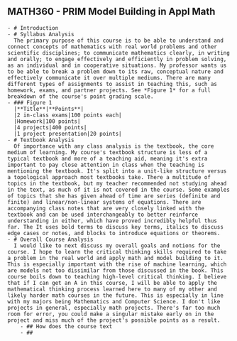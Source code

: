 ## MATH360 - PRIM Model Building in Appl Math
	- # Introduction
	- # Syllabus Analysis
	  The primary purpose of this course is to be able to understand and connect concepts of mathematics with real world problems and other scientific disciplines; to communicate mathematics clearly, in writing and orally; to engage effectively and efficiently in problem solving, as an individual and in cooperative situations. My professor wants us to be able to break a problem down to its raw, conceptual nature and effectively communicate it over multiple mediums. There are many different types of assignments to assist in teaching this, such as homework, exams, and partner projects. See *Figure 1* for a full breakdown of the course's point grading scale.
	- ### Figure 1
	  |**Title**|**Points**|
	  |2 in-class exams|100 points each|
	  |Homework|100 points|
	  |4 projects|400 points|
	  |1 project presentation|20 points|
	- # Textbook Analysis
	  Of importance with any class analysis is the textbook, the core medium of learning. My course's textbook structure is less of a typical textbook and more of a teaching aid, meaning it's extra important to pay close attention in class when the teaching is mentioning the textbook. It's split into a unit-like structure versus a topological approach most textbooks take. There a multitude of topics in the textbook, but my teacher recommended not studying ahead in the text, as much of it is not covered in the course. Some examples of topics that she has given ahead of time are series (definite and finite) and linear/non-linear systems of equations. There are accompanying class notes that are very closely linked with the textbook and can be used interchangeably to better reinforce understanding in either, which have proved incredibly helpful thus far. The It uses bold terms to discuss key terms, italics to discuss edge cases or notes, and blocks to introduce equations or theorems.
	- # Overall Course Analysis
	  I would like to next discuss my overall goals and notions for the course. I hope to learn the critical thinking skills required to take a problem in the real world and apply math and model building to it. This is especially important with the rise of machine learning, which are models not too dissimilar from those discussed in the book. This course boils down to teaching high-level critical thinking. I believe that if I can get an A in this course, I will be able to apply the mathematical thinking process learned here to many of my other and likely harder math courses in the future. This is especially in line with my majors being Mathematics and Computer Science. I don't like projects in general, especially math projects. There's far too much room for error, you could make a singular mistake early on in the project and miss much of the project's possible points as a result.
		- ## How does the course text
		- ##